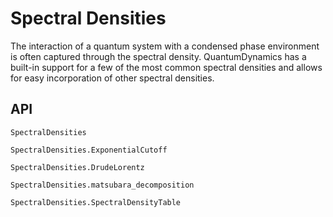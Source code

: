 # Spectral Densities

The interaction of a quantum system with a condensed phase environment is often captured through the spectral density. QuantumDynamics has a built-in support for a few of the most common spectral densities and allows for easy incorporation of other spectral densities.

## API
```@docs
SpectralDensities
```

```@docs
SpectralDensities.ExponentialCutoff
```

```@docs
SpectralDensities.DrudeLorentz
```

```@docs
SpectralDensities.matsubara_decomposition
```

```@docs
SpectralDensities.SpectralDensityTable
```